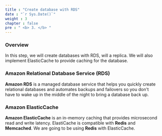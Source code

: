 ```yaml
---
title : "Create database with RDS"
date : "`r Sys.Date()`"
weight : 3
chapter : false
pre : " <b> 3. </b> "
---
```

### Overview
In this step, we will create databases with RDS, will a replica. We will also implement ElasticCache to provide caching for the database.

### Amazon Relational Database Service (RDS)
**Amazon RDS** is a managed database service that helps you quickly create relational databases and automates backups and failovers so you don't have to wake up in the middle of the night to bring a database back up.

### Amazon ElasticCache
**Amazon ElasticCache** is an in-memory caching that provides microsecond read and write latency. ElastiCache is compatible with **Redis** and **Memcached**. We are going to be using **Redis** with ElasticCache.
